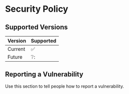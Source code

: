 # Security Policy

## Supported Versions
<!--
Use this section to tell people about which versions of your project are
currently being supported with security updates.
-->


| Version | Supported          |
| ------- | ------------------ |
| Current  | :white_check_mark: |
| Future   | ❔:                |


## Reporting a Vulnerability

Use this section to tell people how to report a vulnerability.
<!--
Utilize Issues tab or Discussions tab to report any vulnerabilities!

Tell them where to go, how often they can expect to get an update on a
reported vulnerability, what to expect if the vulnerability is accepted or
declined, etc.
-->
